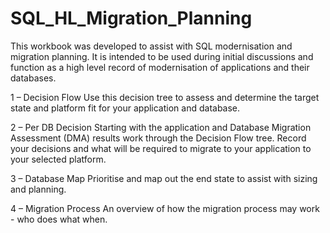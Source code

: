# SQL_HL_Migration_Planning
This workbook was developed to assist with SQL modernisation and migration planning. It is intended to be used during initial discussions and function as a high level record of modernisation of applications and their databases. 

1 – Decision Flow
Use this decision tree to assess and determine the target state and platform fit for your application and database.

2 – Per DB Decision
Starting with the application and Database Migration Assessment (DMA) results work through the Decision Flow tree.
Record your decisions and what will be required to migrate to your application to your selected platform.

3 – Database Map
Prioritise and map out the end state to assist with sizing and planning.

4 – Migration Process
An overview of how the migration process may work - who does what when.
